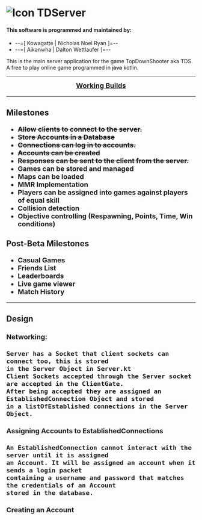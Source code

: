 # ![Icon](https://imgur.com/GpaOt95.png) TDServer
#### This software is programmed and maintained by:
+ --=[ Kowagatte | Nicholas Noel Ryan ]=--
+ --=[ Aikanwha | Dalton Wettlaufer ]=--

This is the main server application for the game TopDownShooter aka TDS.
A free to play online game programmed in ~~java~~ kotlin.

***
<p align=center><b><font size="+1"><a href="https://github.com/Kowagatte/TDS-Server/releases">Working Builds</a></p>

***

### Milestones
* ~~Allow clients to connect to the server.~~
* ~~Store Accounts in a Database~~
* ~~Connections can log in to accounts.~~
* ~~Accounts can be created~~
* ~~Responses can be sent to the client from the server.~~
* Games can be stored and managed
* Maps can be loaded
* MMR Implementation
* Players can be assigned into games against players of equal skill
* Collision detection
* Objective controlling (Respawning, Points, Time, Win conditions)


### Post-Beta Milestones
* Casual Games
* Friends List
* Leaderboards
* Live game viewer
* Match History

***
### Design

#### Networking:
```
Server has a Socket that client sockets can connect too, this is stored
in the Server Object in Server.kt
Client Sockets accepted through the Server socket are accepted in the ClientGate.
After being accepted they are assigned an EstablishedConnection Object and stored
in a listOfEstablished connections in the Server Object.
```
#### Assigning Accounts to EstablishedConnections
```
An EstablishedConnection cannot interact with the server until it is assigned
an Account. It will be assigned an account when it sends a login packet
containing a username and password that matches the credentials of an Account
stored in the database.
```

#### Creating an Account
```

```
